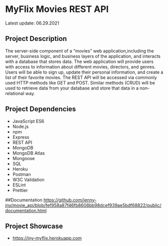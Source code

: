 # MyFlix Movies REST API
Latest update: 06.29.2021

## Project Description
The server-side component of a “movies” web application,including the server, business logic, and business layers of the application, and interacts with a database that stores data. The web application will provide users with access to information about different movies, directors, and genres. Users will be able to sign up, update their personal information, and create a list of their favorite movies. The REST API will be accessed via commonly used HTTP methods like GET and POST. Similar methods (CRUD) will be used to retrieve data from your database and store that data in a non-relational way.

## Project Dependencies
* JavaScript ES6
* Node.js
* npm
* Express
* REST API
* MongoDB
* MongoDB Atlas
* Mongoose
* SQL
* Heroku
* Postman
* W3C Validation
* ESLint
* Prettier

##Documentation
https://github.com/jenny-jny/movie_api/blob/fef958a87f46fb8608bb98dcef939ae5bdf68822/public/documentation.html

## Project Showcase
* https://jny-myflix.herokuapp.com
